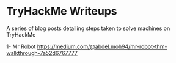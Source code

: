 # TryHackMe Writeups
A series of blog posts detailing steps taken to solve machines on TryHackMe

1- Mr Robot
https://medium.com/@abdel.moh94/mr-robot-thm-walkthrough-7a52d6767777
